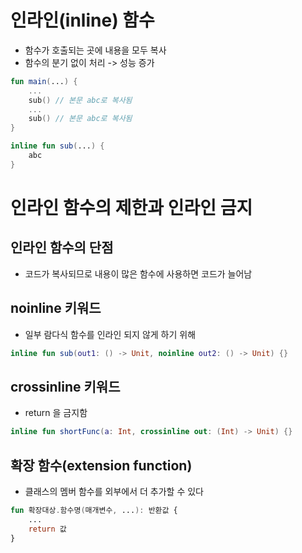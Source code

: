 # 인라인(inline) 함수
- 함수가 호출되는 곳에 내용을 모두 복사
- 함수의 분기 없이 처리 -> 성능 증가

```kotlin
fun main(...) {
    ...
    sub() // 본문 abc로 복사됨
    ...
    sub() // 본문 abc로 복사됨
}

inline fun sub(...) {
    abc
}
```

# 인라인 함수의 제한과 인라인 금지
## 인라인 함수의 단점
- 코드가 복사되므로 내용이 많은 함수에 사용하면 코드가 늘어남

## noinline 키워드
- 일부 람다식 함수를 인라인 되지 않게 하기 위해

```kotlin
inline fun sub(out1: () -> Unit, noinline out2: () -> Unit) {}
```

## crossinline 키워드
- return 을 금지함

```kotlin
inline fun shortFunc(a: Int, crossinline out: (Int) -> Unit) {}
```

## 확장 함수(extension function)
- 클래스의 멤버 함수를 외부에서 더 추가할 수 있다

```kotlin
fun 확장대상.함수명(매개변수, ...): 반환값 {
    ...
    return 값
}
```